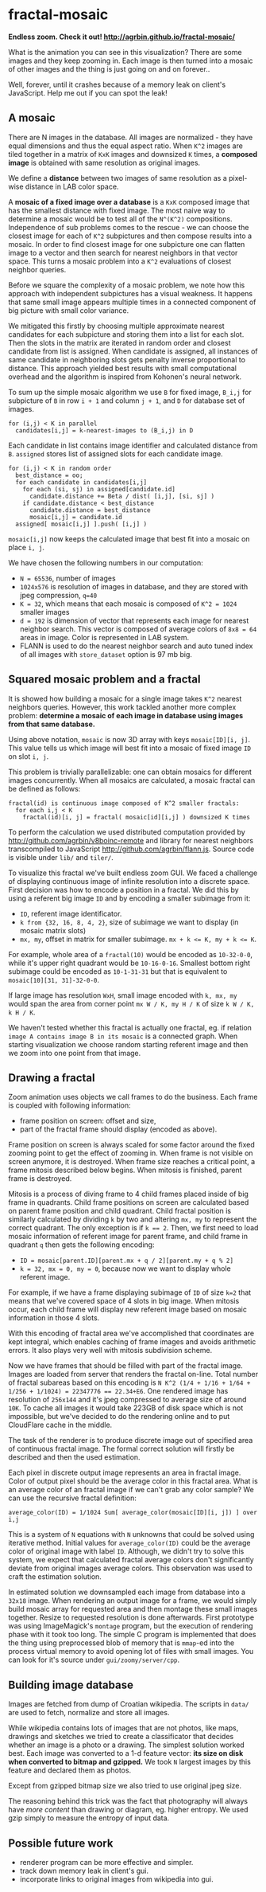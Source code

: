 fractal-mosaic
==============

**Endless zoom. Check it out! <http://agrbin.github.io/fractal-mosaic/>**

What is the animation you can see in this visualization? There are some images
and they keep zooming in. Each image is then turned into a mosaic of other
images and the thing is just going on and on forever..

Well, forever, until it crashes because of a memory leak on client's
JavaScript. Help me out if you can spot the leak!

A mosaic
--------

There are N images in the database. All images are normalized - they have equal
dimensions and thus the equal aspect ratio. When `K^2` images are tiled
together in a matrix of `KxK` images and downsized `K` times, a **composed
image** is obtained with same resolution as original images.

We define a **distance** between two images of same resolution as a pixel-wise
distance in LAB color space.

A **mosaic of a fixed image over a database** is a `KxK` composed image that has
the smallest distance with fixed image. The most naive way to determine a
mosaic would be to test all of the `N^(K^2)` compositions. Independence of sub
problems comes to the rescue - we can choose the closest image for each of `K^2`
subpictures and then compose results into a mosaic. In order to find closest
image for one subpicture one can flatten image to a vector and then search for
nearest neighbors in that vector space.  This turns a mosaic problem into a
`K^2` evaluations of closest neighbor queries.

Before we square the complexity of a mosaic problem, we note how this approach
with independent subpictures has a visual weakness. It happens that same small
image appears multiple times in a connected component of big picture with small
color variance.

We mitigated this firstly by choosing multiple approximate nearest candidates
for each subpicture and storing them into a list for each slot. Then the slots
in the matrix are iterated in random order and closest candidate from list is
assigned. When candidate is assigned, all instances of same candidate in
neighboring slots gets penalty inverse proportional to distance. This approach
yielded best results with small computational overhead and the algorithm is
inspired from Kohonen's neural network.

To sum up the simple mosaic algorithm we use `B` for fixed image, `B_i,j` for
subpicture of `B` in row `i + 1` and column `j + 1`, and `D` for database set
of images.

    for (i,j) < K in parallel
      candidates[i,j] = k-nearest-images to (B_i,j) in D

Each candidate in list contains image identifier and calculated distance from
`B`.  `assigned` stores list of assigned slots for each candidate image.

    for (i,j) < K in random order
      best_distance = oo;
      for each candidate in candidates[i,j]
        for each (si, sj) in assigned[candidate.id]
          candidate.distance += Beta / dist( [i,j], [si, sj] )
        if candidate.distance < best_distance
          candidate.distance = best_distance
          mosaic[i,j] = candidate.id
      assigned[ mosaic[i,j] ].push( [i,j] )

`mosaic[i,j]` now keeps the calculated image that best fit into a mosaic on
place `i, j`.

We have chosen the following numbers in our computation:

* `N = 65536`, number of images
* `1024x576` is resolution of images in database, and they are stored with jpeg
  compression, `q=40`
* `K = 32`, which means that each mosaic is composed of `K^2 = 1024` smaller
  images 
* `d = 192` is dimension of vector that represents each image for nearest
  neighbor search. This vector is composed of average colors of `8x8 = 64` areas
  in image. Color is represented in LAB system.
* FLANN is used to do the nearest neighbor search and auto tuned index of all
  images with `store_dataset` option is 97 mb big.

Squared mosaic problem and a fractal
------------------------------------

It is showed how building a mosaic for a single image takes `K^2` nearest
neighbors queries. However, this work tackled another more complex problem:
**determine a mosaic of each image in database using images from that same
database.**

Using above notation, `mosaic` is now 3D array with keys `mosaic[ID][i, j]`.
This value tells us which image will best fit into a mosaic of fixed image `ID`
on slot `i, j`.

This problem is trivially parallelizable: one can obtain mosaics for different
images concurrently. When all mosaics are calculated, a mosaic fractal can be
defined as follows:

    fractal(id) is continuous image composed of K^2 smaller fractals:
      for each i,j < K
        fractal(id)[i, j] = fractal( mosaic[id][i,j] ) downsized K times

To perform the calculation we used distributed computation provided by
<http://github.com/agrbin/v8boinc-remote> and library for nearest neighbors
transcompiled to JavaScript <http://github.com/agrbin/flann.js>. Source code is
visible under `lib/` and `tiler/`.

To visualize this fractal we've built endless zoom GUI. We faced a challenge of
displaying continuous image of infinite resolution into a discrete space. First
decision was how to encode a position in a fractal. We did this by using a
referent big image `ID` and by encoding a smaller subimage from it:

* `ID`, referent image identificator.
* `k from {32, 16, 8, 4, 2}`, size of subimage we want to display (in mosaic
  matrix slots)
* `mx, my`, offset in matrix for smaller subimage. `mx + k <= K, my + k <= K`.

For example, whole area of a `fractal(10)` would be encoded as `10-32-0-0`,
while it's upper right quadrant would be `10-16-0-16`. Smallest bottom right
subimage could be encoded as `10-1-31-31` but that is equivalent to
`mosaic[10][31, 31]-32-0-0`.

If large image has resolution `WxH`, small image encoded with `k, mx, my` would
span the area from corner point `mx W / K, my H / K` of size `k W / K, k H / K`.

We haven't tested whether this fractal is actually one fractal, eg. if relation
`image A contains image B in its mosaic` is a connected graph. When starting
visualization we choose random starting referent image and then we zoom into
one point from that image.

Drawing a fractal
-----------------

Zoom animation uses objects we call frames to do the business. Each frame is
coupled with following information:

* frame position on screen: offset and size,
* part of the fractal frame should display (encoded as above).

Frame position on screen is always scaled for some factor around the fixed
zooming point to get the effect of zooming in. When frame is not visible on
screen anymore, it is destroyed. When frame size reaches a critical point, a
frame mitosis described below begins. When mitosis is finished, parent frame is
destroyed.

Mitosis is a process of diving frame to 4 child frames placed inside of big
frame in quadrants. Child frame positions on screen are calculated based on
parent frame position and child quadrant. Child fractal position is similarly
calculated by dividing `k` by two and altering `mx, my` to represent the
correct quadrant. The only exception is if `k == 2`. Then, we first need to
load mosaic information of referent image for parent frame, and child frame in
quadrant `q` then gets the following encoding:

* `ID = mosaic[parent.ID][parent.mx + q / 2][parent.my + q % 2]`
* `k = 32, mx = 0, my = 0`, because now we want to display whole referent image.

For example, if we have a frame displaying subimage of `ID` of size `k=2` that
means that we've covered space of 4 slots in big image. When mitosis occur,
each child frame will display new referent image based on mosaic information in
those 4 slots.

With this encoding of fractal area we've accomplished that coordinates are kept
integral, which enables caching of frame images and avoids arithmetic errors.
It also plays very well with mitosis subdivision scheme.

Now we have frames that should be filled with part of the fractal image. Images
are loaded from server that renders the fractal on-line. Total number of
fractal subareas based on this encoding is `N K^2 (1/4 + 1/16 + 1/64 + 1/256 +
1/1024) = 22347776 == 22.34+E6`. One rendered image has resolution of `256x144`
and it's jpeg compressed to average size of around `10K`. To cache all images
it would take 223GB of disk space which is not impossible, but we've decided to
do the rendering online and to put CloudFlare cache in the middle.

The task of the renderer is to produce discrete image out of specified area of
continuous fractal image. The formal correct solution will firstly be described
and then the used estimation.

Each pixel in discrete output image represents an area in fractal image. Color
of output pixel should be the average color in this fractal area. What is an
average color of an fractal image if we can't grab any color sample? We can
use the recursive fractal definition:

    average_color(ID) = 1/1024 Sum[ average_color(mosaic[ID][i, j]) ] over i,j

This is a system of `N` equations with `N` unknowns that could be solved using
iterative method. Initial values for `average_color(ID)` could be the average
color of original image with label `ID`. Although, we didn't try to solve this
system, we expect that calculated fractal average colors don't significantly
deviate from original images average colors. This observation was used to craft
the estimation solution.

In estimated solution we downsampled each image from database into a `32x18`
image. When rendering an output image for a frame, we would simply build mosaic
array for requested area and then montage these small images together. Resize
to requested resolution is done afterwards. First prototype was using
ImageMagick's `montage` program, but the execution of rendering phase with it
took too long. The simple C program is implemented that does the thing using
preprocessed blob of memory that is `mmap`-ed into the process virtual memory
to avoid opening lot of files with small images. You can look for it's source
under `gui/zoomy/server/cpp`.

Building image database
-----------------------

Images are fetched from dump of Croatian wikipedia. The scripts in `data/` are
used to fetch, normalize and store all images.

While wikipedia contains lots of images that are not photos, like maps,
drawings and sketches we tried to create a classificator that decides
whether an image is a photo or a drawing. The simplest solution worked best.
Each image was converted to a 1-d feature vector: **its size on disk when
converted to bitmap and gzipped.** We took `N` largest images by this feature
and declared them as photos.

Except from gzipped bitmap size we also tried to use original jpeg size.

The reasoning behind this trick was the fact that photography will always have
*more content* than drawing or diagram, eg. higher entropy. We used gzip
simply to measure the entropy of input data.

Possible future work
--------------------

* renderer program can be more effective and simpler.
* track down memory leak in client's gui.
* incorporate links to original images from wikipedia into gui.

